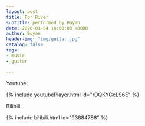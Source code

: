 ```yaml
---
layout: post
title: For River
subtitle: performed by Boyan
date: 2020-03-04 16:00:00 +0000
author: Boyan
header-img: "img/guitar.jpg"
catalog: false
tags:
- music
- guitar

---
```

Youtube:

{% include youtubePlayer.html id="rDQKYGcLS6E" %}


Bilibili:

{% include bilibili.html id="93884786" %}


